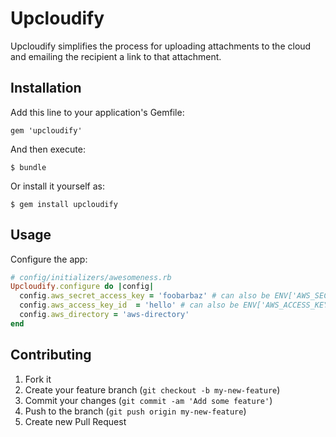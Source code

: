 # Upcloudify

Upcloudify simplifies the process for uploading attachments to the cloud and emailing the recipient a link to that attachment.

## Installation

Add this line to your application's Gemfile:

    gem 'upcloudify'

And then execute:

    $ bundle

Or install it yourself as:

    $ gem install upcloudify

## Usage

Configure the app:

``` ruby
# config/initializers/awesomeness.rb
Upcloudify.configure do |config|
  config.aws_secret_access_key = 'foobarbaz' # can also be ENV['AWS_SECRET_ACCESS_KEY']
  config.aws_access_key_id  = 'hello' # can also be ENV['AWS_ACCESS_KEY_ID']
  config.aws_directory = 'aws-directory'
end
```

## Contributing

1. Fork it
2. Create your feature branch (`git checkout -b my-new-feature`)
3. Commit your changes (`git commit -am 'Add some feature'`)
4. Push to the branch (`git push origin my-new-feature`)
5. Create new Pull Request
